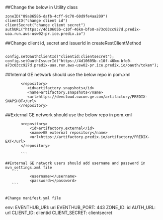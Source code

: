 ##Change the below in Utility class
```
zoneID("89a86586-dafb-4cff-9c70-60d9fe4aa209")
clientID("change client id")
clientSecret("change client secret")
authURL("https://4d10605b-c10f-46km-bfo0-a73c03cc927d.predix-uaa.run.aws-usw02-pr.ice.predix.io")
```

##Change client id, secret and issuerId in createRestClientMethod
```

config.setOauthClientId("clientid:clientsecret");
config.setOauthIssuerId("https://4d10605b-c10f-46km-bfo0-a73c03cc927d.predix-uaa.run.aws-usw02-pr.ice.predix.io/oauth/token");
```

##Internal GE network should use the below repo in pom.xml
  ```
         <repository>
            <id>artifactory.snapshots</id>
            <name>artifactory.snapshots</name>
            <url>https://devcloud.swcoe.ge.com/artifactory/PREDIX-SNAPSHOT</url>
        </repository>
  ```
        
##External GE network should use the below repo in pom.xml
 ```
        <repository>
            <id>artifactory.external</id>
            <name>GE external repository</name>
            <url>https://artifactory.predix.io/artifactory/PREDIX-EXT</url>
        </repository>
        
        ```
        
##External GE network users should add username and password in mvn_settings.xml file
    ```        
            <username></username>
            <password></password>
    ```
            
            
#Change manifest.yml file

```
 env:
     EVENTHUB_URI: uri
     EVENTHUB_PORT: 443
     ZONE_ID: id
     AUTH_URL: url
     CLIENT_ID: clientid
     CLIENT_SECRET: clientsecret
            
 ```


